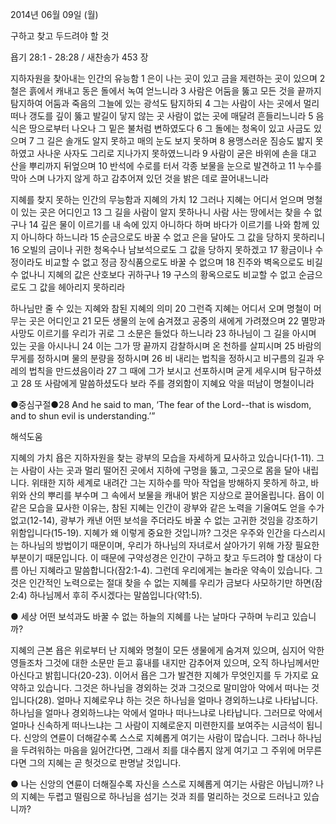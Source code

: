 2014년 06월 09일 (월)

구하고 찾고 두드려야 할 것



욥기 28:1 - 28:28 / 새찬송가 453 장


지하자원을 찾아내는 인간의 유능함 
1 은이 나는 곳이 있고 금을 제련하는 곳이 있으며 2 철은 흙에서 캐내고 동은 돌에서 녹여 얻느니라 3 사람은 어둠을 뚫고 모든 것을 끝까지 탐지하여 어둠과 죽음의 그늘에 있는 광석도 탐지하되 4 그는 사람이 사는 곳에서 멀리 떠나 갱도를 깊이 뚫고 발길이 닿지 않는 곳 사람이 없는 곳에 매달려 흔들리느니라 5 음식은 땅으로부터 나오나 그 밑은 불처럼 변하였도다 6 그 돌에는 청옥이 있고 사금도 있으며 7 그 길은 솔개도 알지 못하고 매의 눈도 보지 못하며 8 용맹스러운 짐승도 밟지 못하였고 사나운 사자도 그리로 지나가지 못하였느니라 9 사람이 굳은 바위에 손을 대고 산을 뿌리까지 뒤엎으며 10 반석에 수로를 터서 각종 보물을 눈으로 발견하고 11 누수를 막아 스며 나가지 않게 하고 감추어져 있던 것을 밝은 데로 끌어내느니라

지혜를 찾지 못하는 인간의 무능함과 지혜의 가치 
12 그러나 지혜는 어디서 얻으며 명철이 있는 곳은 어디인고 13 그 길을 사람이 알지 못하나니 사람 사는 땅에서는 찾을 수 없구나 14 깊은 물이 이르기를 내 속에 있지 아니하다 하며 바다가 이르기를 나와 함께 있지 아니하다 하느니라 15 순금으로도 바꿀 수 없고 은을 달아도 그 값을 당하지 못하리니 16 오빌의 금이나 귀한 청옥수나 남보석으로도 그 값을 당하지 못하겠고 17 황금이나 수정이라도 비교할 수 없고 정금 장식품으로도 바꿀 수 없으며 18 진주와 벽옥으로도 비길 수 없나니 지혜의 값은 산호보다 귀하구나 19 구스의 황옥으로도 비교할 수 없고 순금으로도 그 값을 헤아리지 못하리라

하나님만 줄 수 있는 지혜와 참된 지혜의 의미 
20 그런즉 지혜는 어디서 오며 명철이 머무는 곳은 어디인고 21 모든 생물의 눈에 숨겨졌고 공중의 새에게 가려졌으며 22 멸망과 사망도 이르기를 우리가 귀로 그 소문은 들었다 하느니라 23 하나님이 그 길을 아시며 있는 곳을 아시나니 24 이는 그가 땅 끝까지 감찰하시며 온 천하를 살피시며 25 바람의 무게를 정하시며 물의 분량을 정하시며 26 비 내리는 법칙을 정하시고 비구름의 길과 우레의 법칙을 만드셨음이라 27 그 때에 그가 보시고 선포하시며 굳게 세우시며 탐구하셨고 28 또 사람에게 말씀하셨도다 보라 주를 경외함이 지혜요 악을 떠남이 명철이니라

●중심구절●28 And he said to man, ‘The fear of the Lord--that is wisdom, and to shun evil is understanding.’”

해석도움





지혜의 가치 
욥은 지하자원을 찾는 광부의 모습을 자세하게 묘사하고 있습니다(1-11). 그는 사람이 사는 곳과 멀리 떨어진 곳에서 지하에 구멍을 뚫고, 그곳으로 몸을 달아 내립니다. 위태한 지하 세계로 내려간 그는 지하수를 막아 작업을 방해하지 못하게 하고, 바위와 산의 뿌리를 부수며 그 속에서 보물을 캐내어 밝은 지상으로 끌어올립니다. 욥이 이 같은 모습을 묘사한 이유는, 참된 지혜는 인간이 광부와 같은 노력을 기울여도 얻을 수가 없고(12-14), 광부가 캐낸 어떤 보석을 주더라도 바꿀 수 없는 고귀한 것임을 강조하기 위함입니다(15-19). 지혜가 왜 이렇게 중요한 것입니까? 그것은 우주와 인간을 다스리시는 하나님의 방법이기 때문이며, 우리가 하나님의 자녀로서 살아가기 위해 가장 필요한 부분이기 때문입니다. 이 때문에 구약성경은 인간이 구하고 찾고 두드려야 할 대상이 다름 아닌 지혜라고 말씀합니다(잠2:1-4). 그런데 우리에게는 놀라운 약속이 있습니다. 그것은 인간적인 노력으로는 절대 찾을 수 없는 지혜를 우리가 금보다 사모하기만 하면(잠2:4) 하나님께서 후히 주시겠다는 말씀입니다(약1:5). 

● 세상 어떤 보석과도 바꿀 수 없는 하늘의 지혜를 나는 날마다 구하며 누리고 있습니까?

지혜의 근본
욥은 위로부터 난 지혜와 명철이 모든 생물에게 숨겨져 있으며, 심지어 악한 영들조차 그것에 대한 소문만 듣고 흉내를 내지만 감추어져 있으며, 오직 하나님께서만 아신다고 밝힙니다(20-23). 이어서 욥은 그가 발견한 지혜가 무엇인지를 두 가지로 요약하고 있습니다. 그것은 하나님을 경외하는 것과 그것으로 말미암아 악에서 떠나는 것입니다(28). 얼마나 지혜로우냐 하는 것은 하나님을 얼마나 경외하느냐로 나타납니다. 하나님을 얼마나 경외하느냐는 악에서 얼마나 떠나느냐로 나타납니다. 그러므로 악에서 얼마나 신속하게 떠나느냐는 그 사람이 지혜로운지 미련한지를 보여주는 시금석이 됩니다. 신앙의 연륜이 더해갈수록 스스로 지혜롭게 여기는 사람이 많습니다. 그러나 하나님을 두려워하는 마음을 잃어간다면, 그래서 죄를 대수롭지 않게 여기고 그 주위에 머무른다면 그의 지혜는 곧 헛것으로 판명날 것입니다.

● 나는 신앙의 연륜이 더해질수록 자신을 스스로 지혜롭게 여기는 사람은 아닙니까? 나의 지혜는 두렵고 떨림으로 하나님을 섬기는 것과 죄를 멀리하는 것으로 드러나고 있습니까?